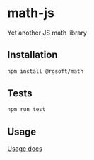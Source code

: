 # math-js
Yet another JS math library

## Installation

```sh
npm install @rgsoft/math
```

## Tests

```sh
npm run test
```

## Usage

[Usage docs](docs/index.md)
